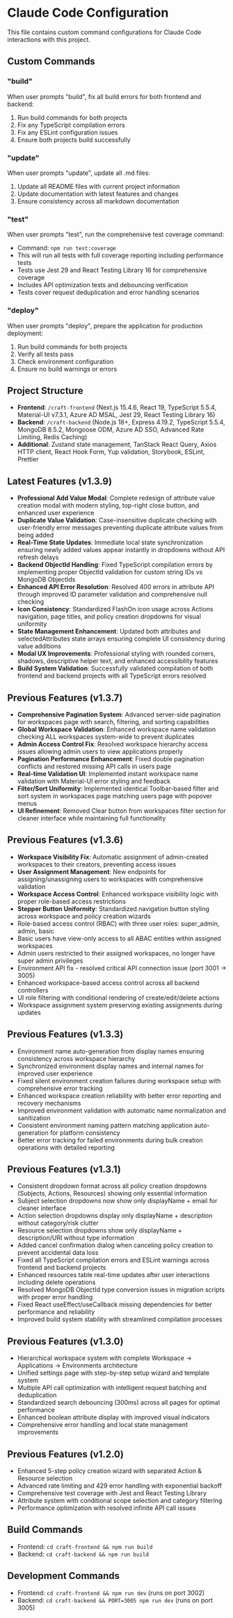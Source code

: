 # Claude Code Configuration

This file contains custom command configurations for Claude Code interactions with this project.

## Custom Commands

### "build"
When user prompts "build", fix all build errors for both frontend and backend:
1. Run build commands for both projects
2. Fix any TypeScript compilation errors
3. Fix any ESLint configuration issues
4. Ensure both projects build successfully

### "update"
When user prompts "update", update all .md files:
1. Update all README files with current project information
2. Update documentation with latest features and changes
3. Ensure consistency across all markdown documentation

### "test"
When user prompts "test", run the comprehensive test coverage command:
- Command: `npm run test:coverage`
- This will run all tests with full coverage reporting including performance tests
- Tests use Jest 29 and React Testing Library 16 for comprehensive coverage
- Includes API optimization tests and debouncing verification
- Tests cover request deduplication and error handling scenarios

### "deploy"
When user prompts "deploy", prepare the application for production deployment:
1. Run build commands for both projects
2. Verify all tests pass
3. Check environment configuration
4. Ensure no build warnings or errors

## Project Structure
- **Frontend**: `/craft-frontend` (Next.js 15.4.6, React 19, TypeScript 5.5.4, Material-UI v7.3.1, Azure AD MSAL, Jest 29, React Testing Library 16)
- **Backend**: `/craft-backend` (Node.js 18+, Express 4.19.2, TypeScript 5.5.4, MongoDB 8.5.2, Mongoose ODM, Azure AD SSO, Advanced Rate Limiting, Redis Caching)
- **Additional**: Zustand state management, TanStack React Query, Axios HTTP client, React Hook Form, Yup validation, Storybook, ESLint, Prettier

## Latest Features (v1.3.9)
- **Professional Add Value Modal**: Complete redesign of attribute value creation modal with modern styling, top-right close button, and enhanced user experience
- **Duplicate Value Validation**: Case-insensitive duplicate checking with user-friendly error messages preventing duplicate attribute values from being added
- **Real-Time State Updates**: Immediate local state synchronization ensuring newly added values appear instantly in dropdowns without API refresh delays
- **Backend ObjectId Handling**: Fixed TypeScript compilation errors by implementing proper ObjectId validation for custom string IDs vs MongoDB ObjectIds
- **Enhanced API Error Resolution**: Resolved 400 errors in attribute API through improved ID parameter validation and comprehensive null checking
- **Icon Consistency**: Standardized FlashOn icon usage across Actions navigation, page titles, and policy creation dropdowns for visual uniformity
- **State Management Enhancement**: Updated both attributes and selectedAttributes state arrays ensuring complete UI consistency during value additions
- **Modal UX Improvements**: Professional styling with rounded corners, shadows, descriptive helper text, and enhanced accessibility features
- **Build System Validation**: Successfully validated compilation of both frontend and backend projects with all TypeScript errors resolved

## Previous Features (v1.3.7)
- **Comprehensive Pagination System**: Advanced server-side pagination for workspaces page with search, filtering, and sorting capabilities
- **Global Workspace Validation**: Enhanced workspace name validation checking ALL workspaces system-wide to prevent duplicates
- **Admin Access Control Fix**: Resolved workspace hierarchy access issues allowing admin users to view applications properly
- **Pagination Performance Enhancement**: Fixed double pagination conflicts and restored missing API calls in users page
- **Real-time Validation UI**: Implemented instant workspace name validation with Material-UI error styling and feedback
- **Filter/Sort Uniformity**: Implemented identical Toolbar-based filter and sort system in workspaces page matching users page with popover menus
- **UI Refinement**: Removed Clear button from workspaces filter section for cleaner interface while maintaining full functionality

## Previous Features (v1.3.6)
- **Workspace Visibility Fix**: Automatic assignment of admin-created workspaces to their creators, preventing access issues
- **User Assignment Management**: New endpoints for assigning/unassigning users to workspaces with comprehensive validation
- **Workspace Access Control**: Enhanced workspace visibility logic with proper role-based access restrictions
- **Stepper Button Uniformity**: Standardized navigation button styling across workspace and policy creation wizards
- Role-based access control (RBAC) with three user roles: super_admin, admin, basic
- Basic users have view-only access to all ABAC entities within assigned workspaces
- Admin users restricted to their assigned workspaces, no longer have super admin privileges
- Environment API fix - resolved critical API connection issue (port 3001 → 3005)
- Enhanced workspace-based access control across all backend controllers
- UI role filtering with conditional rendering of create/edit/delete actions
- Workspace assignment system preserving existing assignments during updates

## Previous Features (v1.3.3)
- Environment name auto-generation from display names ensuring consistency across workspace hierarchy
- Synchronized environment display names and internal names for improved user experience
- Fixed silent environment creation failures during workspace setup with comprehensive error tracking
- Enhanced workspace creation reliability with better error reporting and recovery mechanisms
- Improved environment validation with automatic name normalization and sanitization
- Consistent environment naming pattern matching application auto-generation for platform consistency
- Better error tracking for failed environments during bulk creation operations with detailed reporting

## Previous Features (v1.3.1)
- Consistent dropdown format across all policy creation dropdowns (Subjects, Actions, Resources) showing only essential information
- Subject selection dropdowns now show only displayName + email for cleaner interface
- Action selection dropdowns display only displayName + description without category/risk clutter
- Resource selection dropdowns show only displayName + description/URI without type information
- Added cancel confirmation dialog when canceling policy creation to prevent accidental data loss
- Fixed all TypeScript compilation errors and ESLint warnings across frontend and backend projects
- Enhanced resources table real-time updates after user interactions including delete operations
- Resolved MongoDB ObjectId type conversion issues in migration scripts with proper error handling
- Fixed React useEffect/useCallback missing dependencies for better performance and reliability
- Improved build system stability with streamlined compilation processes

## Previous Features (v1.3.0)
- Hierarchical workspace system with complete Workspace → Applications → Environments architecture
- Unified settings page with step-by-step setup wizard and template system
- Multiple API call optimization with intelligent request batching and deduplication
- Standardized search debouncing (300ms) across all pages for optimal performance
- Enhanced boolean attribute display with improved visual indicators
- Comprehensive error handling and local state management improvements

## Previous Features (v1.2.0)
- Enhanced 5-step policy creation wizard with separated Action & Resource selection
- Advanced rate limiting and 429 error handling with exponential backoff  
- Comprehensive test coverage with Jest and React Testing Library
- Attribute system with conditional scope selection and category filtering
- Performance optimization with resolved infinite API call issues

## Build Commands
- Frontend: `cd craft-frontend && npm run build`
- Backend: `cd craft-backend && npm run build`

## Development Commands
- Frontend: `cd craft-frontend && npm run dev` (runs on port 3002)
- Backend: `cd craft-backend && PORT=3005 npm run dev` (runs on port 3005)